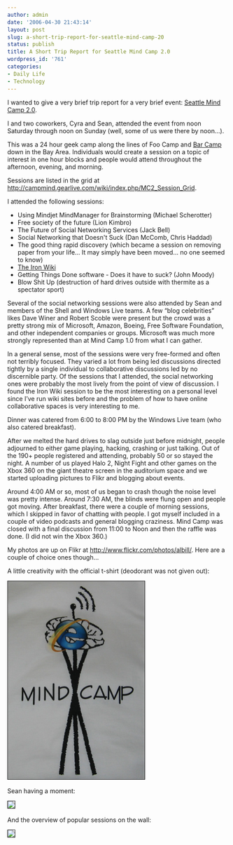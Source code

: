 ```yaml
---
author: admin
date: '2006-04-30 21:43:14'
layout: post
slug: a-short-trip-report-for-seattle-mind-camp-20
status: publish
title: A Short Trip Report for Seattle Mind Camp 2.0
wordpress_id: '761'
categories:
- Daily Life
- Technology
---
```

I wanted to give a very brief trip report for a very brief  event: <a href="http://campmind.gearlive.com/wiki/index.php/Main_Page"> Seattle Mind Camp 2.0</a>.

I and two coworkers, Cyra and Sean, attended the event from noon Saturday  through noon on Sunday (well, some of us were there by noon…).

This was a 24 hour geek camp along the lines of Foo Camp  and <a href="http://en.wikipedia.org/wiki/BAR_Camp"> Bar Camp</a> down in the Bay Area. Individuals would create a session on a topic  of interest in one hour blocks and people would attend throughout the afternoon,  evening, and morning.

Sessions are listed in the grid at <a href="http://campmind.gearlive.com/wiki/index.php/MC2_Session_Grid"> http://campmind.gearlive.com/wiki/index.php/MC2_Session_Grid</a>.

I attended the following sessions:
<ul>
	<li>Using Mindjet MindManager for Brainstorming (Michael Scherotter)</li>
	<li>Free society of the future (Lion Kimbro)</li>
	<li>The Future of Social Networking Services (Jack Bell)</li>
	<li>Social Networking that Doesn't Suck (Dan McComb, Chris Haddad)</li>
	<li>The good thing rapid discovery (which became a session on removing  paper from your life… It may simply have been moved… no one seemed to know)</li>
	<li><a href="http://campmind.gearlive.com/wiki/index.php/The_Iron_Wiki">The Iron Wiki</a></li>
	<li>Getting Things Done software - Does it have to suck? (John Moody)</li>
	<li>Blow Shit Up (destruction of hard drives outside with thermite as  a spectator sport)</li>
</ul>
Several of the social networking sessions were also  attended by Sean and members of the Shell and Windows Live teams.  A few “blog  celebrities” likes Dave Winer and Robert Scoble were present but the crowd was a  pretty strong mix of Microsoft, Amazon, Boeing, Free Software Foundation, and  other independent companies or groups. Microsoft was much more strongly  represented than at Mind Camp 1.0 from what I can gather.

In a general sense, most of the sessions were very  free-formed and often not terribly focused. They varied a lot from being led  discussions directed tightly by a single individual to collaborative discussions  led by no discernible party. Of the sessions that I attended, the social  networking ones were probably the most lively from the point of view of  discussion. I found the Iron Wiki session to be the most interesting on a  personal level since I’ve run wiki sites before and the problem of how to have  online collaborative spaces is very interesting to me.

Dinner was catered from 6:00 to 8:00 PM by the Windows Live  team (who also catered breakfast).

After we melted the hard drives to slag outside just before  midnight, people adjourned to either game playing, hacking, crashing or just  talking. Out of the 190+ people registered and attending, probably 50 or so  stayed the night. A number of us played Halo 2, Night Fight and other games on  the Xbox 360 on the giant theatre screen in the auditorium space and we started  uploading pictures to Flikr and blogging about events.

Around 4:00 AM or so, most of us began to crash though the  noise level was pretty intense. Around 7:30 AM, the blinds were flung open and  people got moving. After breakfast, there were a couple of morning sessions,  which I skipped in favor of chatting with people. I got myself included in a  couple of video podcasts and general blogging craziness. Mind Camp was closed  with a final discussion from 11:00 to Noon and then the raffle was done. (I did  not win the Xbox 360.)

My photos are up on Flikr at <a href="http://www.flickr.com/photos/albill/"> http://www.flickr.com/photos/albill/</a>. Here are a couple of choice ones  though…

A little creativity with the official t-shirt (deodorant  was not given out):

<img src="/images/ie-smc.jpg" border="1" height="452" width="313" />

Sean having a moment:

<img src="http://static.flickr.com/54/137706124_5101b4bcd7.jpg?v=0" border="1" />

And the overview of popular sessions on the wall:

<img src="http://static.flickr.com/45/137706248_418f8bea63.jpg?v=0" border="1" />

